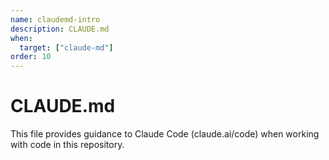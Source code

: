 ```yaml
---
name: claudemd-intro
description: CLAUDE.md
when:
  target: ["claude-md"]
order: 10
---
```

# CLAUDE.md

This file provides guidance to Claude Code (claude.ai/code) when working with code in this repository.